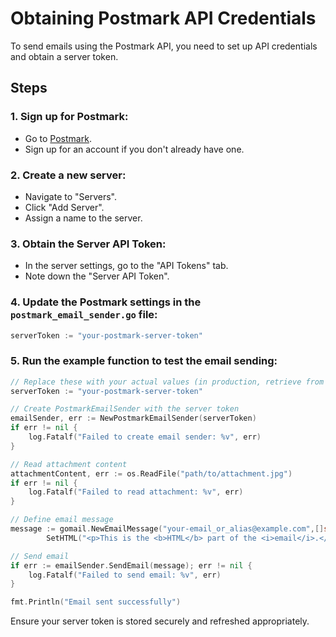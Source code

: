 # Obtaining Postmark API Credentials

To send emails using the Postmark API, you need to set up API credentials and obtain a server token.

## Steps

### 1. Sign up for Postmark:
- Go to [Postmark](https://postmarkapp.com/).
- Sign up for an account if you don't already have one.

### 2. Create a new server:
- Navigate to "Servers".
- Click "Add Server".
- Assign a name to the server.

### 3. Obtain the Server API Token:
- In the server settings, go to the "API Tokens" tab.
- Note down the "Server API Token".

### 4. Update the Postmark settings in the `postmark_email_sender.go` file:
```go
serverToken := "your-postmark-server-token"
```
### 5. Run the example function to test the email sending:
```go
// Replace these with your actual values (in production, retrieve from a secure file or secret manager)
serverToken := "your-postmark-server-token"

// Create PostmarkEmailSender with the server token
emailSender, err := NewPostmarkEmailSender(serverToken)
if err != nil {
    log.Fatalf("Failed to create email sender: %v", err)
}

// Read attachment content
attachmentContent, err := os.ReadFile("path/to/attachment.jpg")
if err != nil {
    log.Fatalf("Failed to read attachment: %v", err)
}

// Define email message
message := gomail.NewEmailMessage("your-email_or_alias@example.com",[]string{"recipient@example.com"}, "Test Email with attachment", "This is the plain text part of the email.").
		SetHTML("<p>This is the <b>HTML</b> part of the <i>email</i>.</p>").AddAttachments(*gomail.NewAttachment("attachment.jpg", attachmentContent))

// Send email
if err := emailSender.SendEmail(message); err != nil {
    log.Fatalf("Failed to send email: %v", err)
}

fmt.Println("Email sent successfully")

```
Ensure your server token is stored securely and refreshed appropriately.